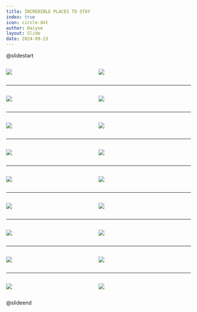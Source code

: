 ```yaml
---
title: INCREDIBLE PLACES TO STAY
index: true
icon: circle-dot
author: Haiyue
layout: Slide
date: 2024-09-23
---
```

 
@slidestart

<div style="display:flex">
<div style="flex:1">

![](https://raw.githubusercontent.com/yclord/reading/refs/heads/master/english/Level-P/INCREDIBLE%20PLACES%20TO%20STAY/001.webp)
</div>
<div style="flex:1">

![](https://raw.githubusercontent.com/yclord/reading/refs/heads/master/english/Level-P/INCREDIBLE%20PLACES%20TO%20STAY/002.webp)
</div>
</div>

---

<div style="display:flex">
<div style="flex:1">

![](https://raw.githubusercontent.com/yclord/reading/refs/heads/master/english/Level-P/INCREDIBLE%20PLACES%20TO%20STAY/003.webp)
</div>
<div style="flex:1">

![](https://raw.githubusercontent.com/yclord/reading/refs/heads/master/english/Level-P/INCREDIBLE%20PLACES%20TO%20STAY/004.webp)
</div>
</div>

---

<div style="display:flex">
<div style="flex:1">

![](https://raw.githubusercontent.com/yclord/reading/refs/heads/master/english/Level-P/INCREDIBLE%20PLACES%20TO%20STAY/005.webp)
</div>
<div style="flex:1">

![](https://raw.githubusercontent.com/yclord/reading/refs/heads/master/english/Level-P/INCREDIBLE%20PLACES%20TO%20STAY/006.webp)
</div>
</div>

---

<div style="display:flex">
<div style="flex:1">

![](https://raw.githubusercontent.com/yclord/reading/refs/heads/master/english/Level-P/INCREDIBLE%20PLACES%20TO%20STAY/007.webp)
</div>
<div style="flex:1">

![](https://raw.githubusercontent.com/yclord/reading/refs/heads/master/english/Level-P/INCREDIBLE%20PLACES%20TO%20STAY/008.webp)
</div>
</div>

---

<div style="display:flex">
<div style="flex:1">

![](https://raw.githubusercontent.com/yclord/reading/refs/heads/master/english/Level-P/INCREDIBLE%20PLACES%20TO%20STAY/009.webp)
</div>
<div style="flex:1">

![](https://raw.githubusercontent.com/yclord/reading/refs/heads/master/english/Level-P/INCREDIBLE%20PLACES%20TO%20STAY/010.webp)
</div>
</div>

---

<div style="display:flex">
<div style="flex:1">

![](https://raw.githubusercontent.com/yclord/reading/refs/heads/master/english/Level-P/INCREDIBLE%20PLACES%20TO%20STAY/011.webp)
</div>
<div style="flex:1">

![](https://raw.githubusercontent.com/yclord/reading/refs/heads/master/english/Level-P/INCREDIBLE%20PLACES%20TO%20STAY/012.webp)
</div>
</div>

---

<div style="display:flex">
<div style="flex:1">

![](https://raw.githubusercontent.com/yclord/reading/refs/heads/master/english/Level-P/INCREDIBLE%20PLACES%20TO%20STAY/013.webp)
</div>
<div style="flex:1">

![](https://raw.githubusercontent.com/yclord/reading/refs/heads/master/english/Level-P/INCREDIBLE%20PLACES%20TO%20STAY/014.webp)
</div>
</div>

---

<div style="display:flex">
<div style="flex:1">

![](https://raw.githubusercontent.com/yclord/reading/refs/heads/master/english/Level-P/INCREDIBLE%20PLACES%20TO%20STAY/015.webp)
</div>
<div style="flex:1">

![](https://raw.githubusercontent.com/yclord/reading/refs/heads/master/english/Level-P/INCREDIBLE%20PLACES%20TO%20STAY/016.webp)
</div>
</div>

---

<div style="display:flex">
<div style="flex:1">

![](https://raw.githubusercontent.com/yclord/reading/refs/heads/master/english/Level-P/INCREDIBLE%20PLACES%20TO%20STAY/017.webp)
</div>
<div style="flex:1">

![](https://raw.githubusercontent.com/yclord/reading/refs/heads/master/english/Level-P/INCREDIBLE%20PLACES%20TO%20STAY/018.webp)
</div>
</div>

@slideend